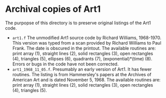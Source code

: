 # Archival copies of Art1

The purpopse of this directory is to preserve original listings of the Art1 code.

- `art1.f` The unmodified Art1 source code by Richard Williams, 1968-1970. This version was typed from a scan provided by Richard Williams to Paul Frank. The date is obscured in the printout. The available routines are: print array (1), straight lines (2), solid rectangles (3), open rectangles (4), triangles (5), ellipses (6), quadrants (7), (exponential)\*(time) (8). Errors or bugs in the code have not been corrected.
- `art1_1968_11_05.f`. Presumably an early version of Art1. It has fewer routines. The listing is from Hammersley's papers at the Archives of American Art and is dated November 5, 1968. The available routines are: print array (1), straight lines (2), solid rectangles (3), open rectangles (4), triangles (5).
